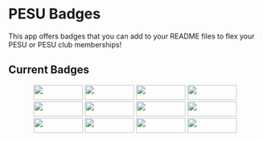 # PESU Badges
This app offers badges that you can add to your README files to flex your PESU or PESU club memberships!

## Current Badges
<p align="center">
<img src="https://pesu-badges-api.vercel.app/badge/gdsc" width="98px" height="30px">
<img src="https://pesu-badges-api.vercel.app/badge/hackerspace" width="98px" height="30px">
<img src="https://pesu-badges-api.vercel.app/badge/ieee-ras" width="98px" height="30px">
<img src="https://pesu-badges-api.vercel.app/badge/isfcr" width="98px" height="30px">
<img src="https://pesu-badges-api.vercel.app/badge/nexus" width="98px" height="30px">
<img src="https://pesu-badges-api.vercel.app/badge/pesu" width="98px" height="30px">
<img src="https://pesu-badges-api.vercel.app/badge/pil" width="98px" height="30px">
<img src="https://pesu-badges-api.vercel.app/badge/qforest" width="98px" height="30px">
<img src="https://pesu-badges-api.vercel.app/badge/qqc-rr" width="98px" height="30px">
<img src="https://pesu-badges-api.vercel.app/badge/research-et-al" width="98px" height="30px">
<img src="https://pesu-badges-api.vercel.app/badge/samarpana" width="98px" height="30px">
<img src="https://pesu-badges-api.vercel.app/badge/weal" width="98px" height="30px">
</p>
